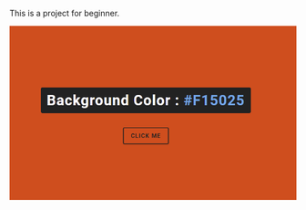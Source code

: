 This is a project for beginner.

![image](https://github.com/Huimin66/Progress/blob/master/html%2C%20css%2C%20javascript%20project/colorflipper/images/readme.PNG)
